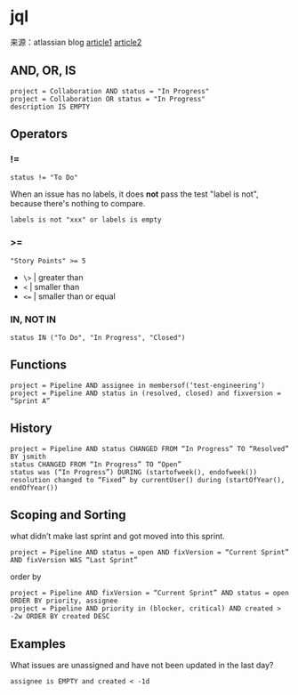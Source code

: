 # jql

来源：atlassian blog [article1](https://www.atlassian.com/blog/jira-software/jql-the-most-flexible-way-to-search-jira-14) [article2](https://www.atlassian.com/blog/2013/02/jql-the-most-flexible-way-to-search-jira-24)

## AND, OR, IS

```jql
project = Collaboration AND status = "In Progress"
project = Collaboration OR status = "In Progress"
description IS EMPTY
```

## Operators

### !=

```jql
status != "To Do"
```

When an issue has no labels, it does **not** pass the test "label is not", because there's nothing to compare.

```jql
labels is not "xxx" or labels is empty
```



### >=

```jql
"Story Points" >= 5
```

- `\>` | greater than
- `<` | smaller than
- `<=` | smaller than or equal

### IN, NOT IN

```jql
status IN ("To Do", "In Progress", "Closed")
```

## Functions

```jql
project = Pipeline AND assignee in membersof(‘test-engineering’)
project = Pipeline AND status in (resolved, closed) and fixversion = “Sprint A”
```

## History

```jql
project = Pipeline AND status CHANGED FROM “In Progress” TO “Resolved” BY jsmith
status CHANGED FROM “In Progress” TO “Open”
status was (“In Progress”) DURING (startofweek(), endofweek())
resolution changed to “Fixed” by currentUser() during (startOfYear(), endOfYear())
```

## Scoping and Sorting

what didn’t make last sprint and got moved into this sprint.

```jql
project = Pipeline AND status = open AND fixVersion = “Current Sprint”
AND fixVersion WAS “Last Sprint”
```

order by

```jql
project = Pipeline AND fixVersion = “Current Sprint” AND status = open ORDER BY priority, assignee
project = Pipeline AND priority in (blocker, critical) AND created > -2w ORDER BY created DESC
```

## Examples

What issues are unassigned and have not been updated in the last day?

```jql
assignee is EMPTY and created < -1d
```

